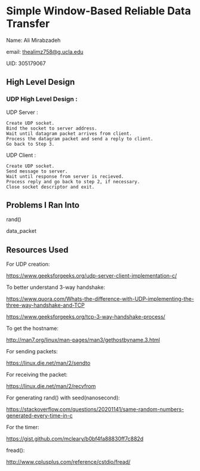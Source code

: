 # Simple Window-Based Reliable Data Transfer
Name: Ali Mirabzadeh

email: thealimz758@g.ucla.edu

UID: 305179067


## High Level Design

### UDP High Level Design :
UDP Server :
    
    Create UDP socket.
    Bind the socket to server address.
    Wait until datagram packet arrives from client.
    Process the datagram packet and send a reply to client.
    Go back to Step 3.

UDP Client :

    Create UDP socket.
    Send message to server.
    Wait until response from server is recieved.
    Process reply and go back to step 2, if necessary.
    Close socket descriptor and exit.

## Problems I Ran Into
rand()

data_packet
## Resources Used

For UDP creation:

https://www.geeksforgeeks.org/udp-server-client-implementation-c/

To better understand 3-way handshake:

https://www.quora.com/Whats-the-difference-with-UDP-implementing-the-three-way-handshake-and-TCP

https://www.geeksforgeeks.org/tcp-3-way-handshake-process/

To get the hostname:

http://man7.org/linux/man-pages/man3/gethostbyname.3.html

For sending packets:

https://linux.die.net/man/2/sendto

For receiving the packet:

https://linux.die.net/man/2/recvfrom

For generating rand() with seed(nanosecond):

https://stackoverflow.com/questions/20201141/same-random-numbers-generated-every-time-in-c

For the timer:

https://gist.github.com/mcleary/b0bf4fa88830ff7c882d

fread():

http://www.cplusplus.com/reference/cstdio/fread/